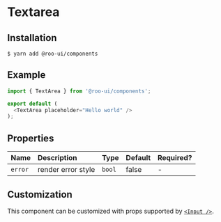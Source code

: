 # Textarea

<!-- STORY -->

## Installation

```shell
$ yarn add @roo-ui/components
```

## Example

```js
import { TextArea } from '@roo-ui/components';

export default (
  <TextArea placeholder="Hello world" />
);
```

## Properties

| Name    | Description        | Type   | Default | Required? |
|:--------|:-------------------|:-------|:--------|:----------|
| `error` | render error style | `bool` | false   | -         |

## Customization

This component can be customized with props supported by [`<Input />`](../Input/README.md).
